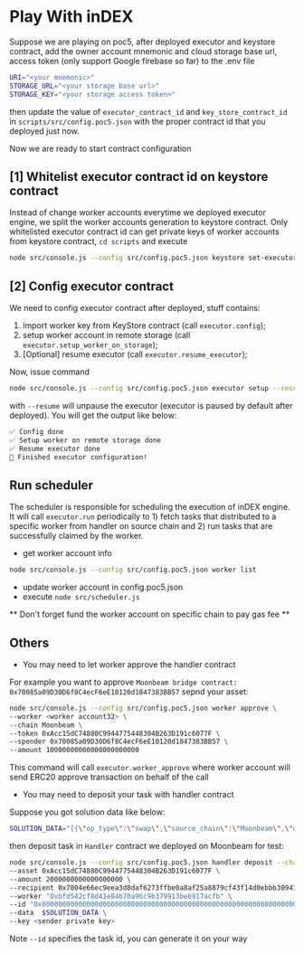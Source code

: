 # Play With inDEX

Suppose we are playing on poc5, after deployed executor and keystore contract, add the owner account mnemonic and cloud storage base url, access token (only support Google firebase so far) to the .env file

```sh
URI="<your mnemonic>"
STORAGE_URL="<your storage base url>"
STORAGE_KEY="<your storage access token>"
```

then update the value of `executor_contract_id` and `key_store_contract_id` in `scripts/src/config.poc5.json` with the proper contract id that you deployed just now.

Now we are ready to start contract configuration

## [1] Whitelist executor contract id on keystore contract

Instead of change worker accounts everytime we deployed executor engine, we split the worker accounts generation to keystore contract. Only whitelisted executor contract id can get private keys of worker accounts from keystore contract, `cd scripts` and execute

```sh
node src/console.js --config src/config.poc5.json keystore set-executor
```

## [2] Config executor contract

We need to config executor contract after deployed, stuff contains:
1) import worker key from KeyStore contract (call `executor.config`);
3) setup worker account in remote storage (call `executor.setup_worker_on_storage`);
3) [Optional] resume executor (call `executor.resume_executor`);

Now, issue command

```sh
node src/console.js --config src/config.poc5.json executor setup --resume
```

with `--resume` will unpause the executor (executor is paused by default after deployed). You will get the output like below:
```sh
✅ Config done
✅ Setup worker on remote storage done
✅ Resume executor done
🎉 Finished executor configuration!
```

## Run scheduler

The scheduler is responsible for scheduling the execution of inDEX engine. It will call `executor.run` periodically to 1) fetch tasks that distributed to a specific worker from handler on source chain and 2) run tasks that are successfully claimed by the worker.

- get worker account info

```sh
node src/console.js --config src/config.poc5.json worker list
```

- update worker account in config.poc5.json
- execute `node src/scheduler.js`

** Don't forget fund the worker account on specific chain to pay gas fee **

## Others

- You may need to let worker approve the handler contract

For example you want to approve `Moonbeam bridge contract: 0x70085a09D30D6f8C4ecF6eE10120d1847383BB57` sepnd your  asset:

```sh
node src/console.js --config src/config.poc5.json worker approve \
--worker <worker account32> \
--chain Moonbeam \
--token 0xAcc15dC74880C9944775448304B263D191c6077F \
--spender 0x70085a09D30D6f8C4ecF6eE10120d1847383BB57 \
--amount 10000000000000000000000
```

This command will call `executor.worker_approve` where worker account will send ERC20 approve transaction on behalf of the call

- You may need to deposit your task with handler contract

Suppose you got solution data like below:

```sh
SOLUTION_DATA="[{\"op_type\":\"swap\",\"source_chain\":\"Moonbeam\",\"dest_chain\":\"Moonbeam\",\"spend_asset\":\"0xAcc15dC74880C9944775448304B263D191c6077F\",\"receive_asset\":\"0xFfFFfFff1FcaCBd218EDc0EbA20Fc2308C778080\",\"dex\":\"StellaSwap\",\"fee\":\"0\",\"cap\":\"0\",\"flow\":\"2000000000000000000\",\"impact\":\"0\",\"spend\":\"2000000000000000000\"},{\"op_type\":\"bridge\",\"source_chain\":\"Moonbeam\",\"dest_chain\":\"Acala\",\"spend_asset\":\"0xFfFFfFff1FcaCBd218EDc0EbA20Fc2308C778080\",\"receive_asset\":\"0x010200411f06080002\",\"dex\":\"null\",\"fee\":\"0\",\"cap\":\"0\",\"flow\":\"1400000000\",\"impact\":\"0\",\"spend\":\"1400000000\"}]"
```

then deposit task in `Handler` contract we deployed on Moonbeam for test:

```sh
node src/console.js --config src/config.poc5.json handler deposit --chain Moonbeam \
--asset 0xAcc15dC74880C9944775448304B263D191c6077F \
--amount 2000000000000000000 \
--recipient 0x7804e66ec9eea3d8daf6273ffbe0a8af25a8879cf43f14d0ebbb30941f578242 \
--worker "0xbfd542cf8d41e84b70a96c9b379913be6917acfb" \
--id "0x0000000000000000000000000000000000000000000000000000000000000005" \
--data  $SOLUTION_DATA \
--key <sender private key>
```
Note `--id` specifies the task id, you can generate it on your way
